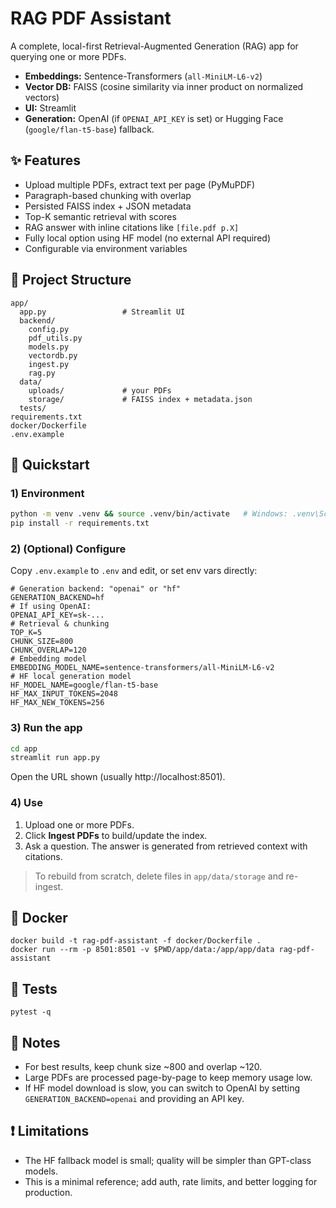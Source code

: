 
# RAG PDF Assistant

A complete, local-first Retrieval-Augmented Generation (RAG) app for querying one or more PDFs.  
- **Embeddings:** Sentence-Transformers (`all-MiniLM-L6-v2`)  
- **Vector DB:** FAISS (cosine similarity via inner product on normalized vectors)  
- **UI:** Streamlit  
- **Generation:** OpenAI (if `OPENAI_API_KEY` is set) or Hugging Face (`google/flan-t5-base`) fallback.

## ✨ Features
- Upload multiple PDFs, extract text per page (PyMuPDF)
- Paragraph-based chunking with overlap
- Persisted FAISS index + JSON metadata
- Top-K semantic retrieval with scores
- RAG answer with inline citations like `[file.pdf p.X]`
- Fully local option using HF model (no external API required)
- Configurable via environment variables

## 🧱 Project Structure
```
app/
  app.py                 # Streamlit UI
  backend/
    config.py
    pdf_utils.py
    models.py
    vectordb.py
    ingest.py
    rag.py
  data/
    uploads/             # your PDFs
    storage/             # FAISS index + metadata.json
  tests/
requirements.txt
docker/Dockerfile
.env.example
```

## 🚀 Quickstart

### 1) Environment
```bash
python -m venv .venv && source .venv/bin/activate   # Windows: .venv\Scripts\activate
pip install -r requirements.txt
```

### 2) (Optional) Configure
Copy `.env.example` to `.env` and edit, or set env vars directly:
```
# Generation backend: "openai" or "hf"
GENERATION_BACKEND=hf
# If using OpenAI:
OPENAI_API_KEY=sk-...
# Retrieval & chunking
TOP_K=5
CHUNK_SIZE=800
CHUNK_OVERLAP=120
# Embedding model
EMBEDDING_MODEL_NAME=sentence-transformers/all-MiniLM-L6-v2
# HF local generation model
HF_MODEL_NAME=google/flan-t5-base
HF_MAX_INPUT_TOKENS=2048
HF_MAX_NEW_TOKENS=256
```

### 3) Run the app
```bash
cd app
streamlit run app.py
```
Open the URL shown (usually http://localhost:8501).

### 4) Use
1. Upload one or more PDFs.
2. Click **Ingest PDFs** to build/update the index.
3. Ask a question. The answer is generated from retrieved context with citations.

> To rebuild from scratch, delete files in `app/data/storage` and re-ingest.

## 🐳 Docker
```
docker build -t rag-pdf-assistant -f docker/Dockerfile .
docker run --rm -p 8501:8501 -v $PWD/app/data:/app/app/data rag-pdf-assistant
```

## 🧪 Tests
```
pytest -q
```

## 📎 Notes
- For best results, keep chunk size ~800 and overlap ~120.
- Large PDFs are processed page-by-page to keep memory usage low.
- If HF model download is slow, you can switch to OpenAI by setting `GENERATION_BACKEND=openai` and providing an API key.

## ❗ Limitations
- The HF fallback model is small; quality will be simpler than GPT-class models.
- This is a minimal reference; add auth, rate limits, and better logging for production.
